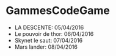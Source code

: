 # GammesCodeGame

* LA DESCENTE: 05/04/2016
* Le pouvoir de thor: 06/04/2016
* Skynet le saut: 07/04/2016 
* Mars lander: 08/04/2016
